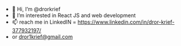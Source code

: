 - 👋 Hi, I’m @drorkrief
- 👀 I’m interested in React JS and web development
- 📫 reach me in LinkedIN = https://www.linkedin.com/in/dror-krief-377932197/
- or dror1krief@gmail.com

<!---
drorkrief/drorkrief is a ✨ special ✨ repository because its `README.md` (this file) appears on your GitHub profile.
You can click the Preview link to take a look at your changes.
--->
